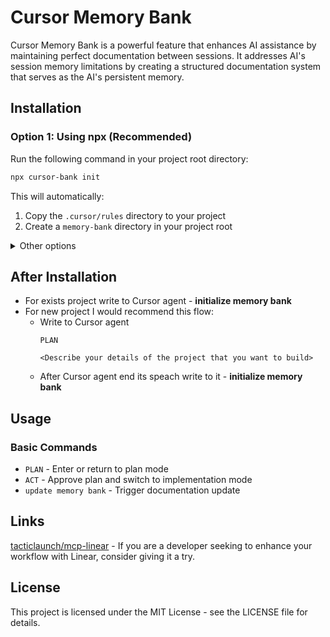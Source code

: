 # Cursor Memory Bank

Cursor Memory Bank is a powerful feature that enhances AI assistance by maintaining perfect documentation between sessions. It addresses AI's session memory limitations by creating a structured documentation system that serves as the AI's persistent memory.

## Installation

### Option 1: Using npx (Recommended)

Run the following command in your project root directory:

```bash
npx cursor-bank init
```

This will automatically:
1. Copy the `.cursor/rules` directory to your project
2. Create a `memory-bank` directory in your project root

<details>
<summary>Other options</summary>

### Option 2: Global Installation

```bash
npm install -g cursor-bank
```

2. Run the init command in your project:

```bash
cursor-bank init
```

### Option 3: Download Files Directly

You can also download the `.cursor/rules` directory manually from:
https://github.com/tacticlaunch/cursor-bank/tree/main/.cursor/rules
</details>

## After Installation

- For exists project write to Cursor agent - **initialize memory bank**
- For new project I would recommend this flow:
  - Write to Cursor agent
      ```
      PLAN

      <Describe your details of the project that you want to build>
      ```
   - After Cursor agent end its speach write to it - **initialize memory bank**

## Usage

### Basic Commands

- `PLAN` - Enter or return to plan mode
- `ACT` - Approve plan and switch to implementation mode
- `update memory bank` - Trigger documentation update

## Links

[tacticlaunch/mcp-linear](https://github.com/tacticlaunch/mcp-linear) - If you are a developer seeking to enhance your workflow with Linear, consider giving it a try.

## License

This project is licensed under the MIT License - see the LICENSE file for details.
